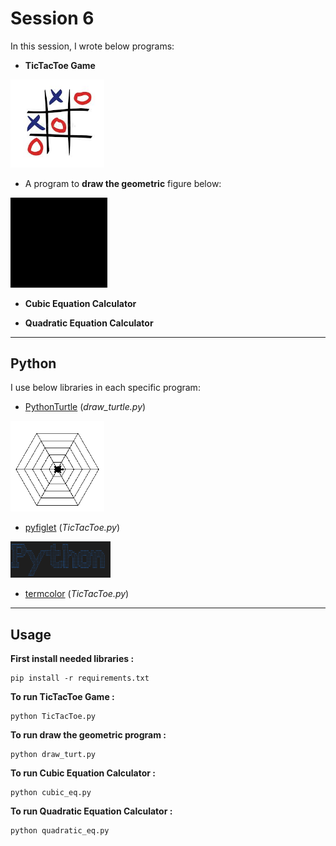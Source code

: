 # Session 6

In this session, I wrote below programs:

 - **TicTacToe Game** 

<img src="photos/images.jfif" width="150">

- A program to **draw the geometric** figure below:

<img src="photos/video-ezgif.com-video-to-gif-converter.gif" width="155">

- **Cubic Equation Calculator**

- **Quadratic Equation Calculator** 

---

## Python
I use below libraries in each specific program:

- [PythonTurtle](https://pypi.org/project/PythonTurtle/)   (*draw_turtle.py*) 

<img src="photos/images.png" width="150">

- [pyfiglet](https://www.geeksforgeeks.org/python-ascii-art-using-pyfiglet-module/)   (*TicTacToe.py*)

<img src="photos/DKWct.png" width="160">

- [termcolor](https://pypi.org/project/termcolor/)   (*TicTacToe.py*)

---

## Usage

**First install needed libraries :**
```
pip install -r requirements.txt
```

**To run TicTacToe Game :**

```
python TicTacToe.py
```

**To run draw the geometric program :**

```
python draw_turt.py
```
**To run Cubic Equation Calculator :**

```
python cubic_eq.py
```
**To run Quadratic Equation Calculator :**

```
python quadratic_eq.py
```
